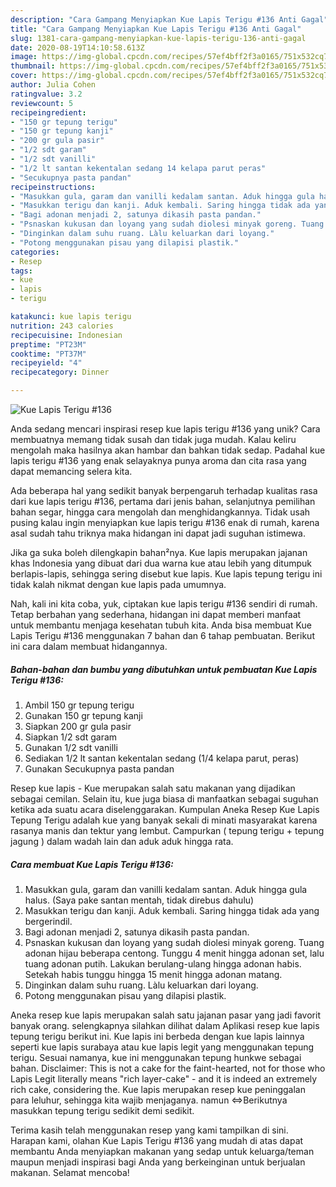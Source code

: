 ```yaml
---
description: "Cara Gampang Menyiapkan Kue Lapis Terigu #136 Anti Gagal"
title: "Cara Gampang Menyiapkan Kue Lapis Terigu #136 Anti Gagal"
slug: 1381-cara-gampang-menyiapkan-kue-lapis-terigu-136-anti-gagal
date: 2020-08-19T14:10:58.613Z
image: https://img-global.cpcdn.com/recipes/57ef4bff2f3a0165/751x532cq70/kue-lapis-terigu-136-foto-resep-utama.jpg
thumbnail: https://img-global.cpcdn.com/recipes/57ef4bff2f3a0165/751x532cq70/kue-lapis-terigu-136-foto-resep-utama.jpg
cover: https://img-global.cpcdn.com/recipes/57ef4bff2f3a0165/751x532cq70/kue-lapis-terigu-136-foto-resep-utama.jpg
author: Julia Cohen
ratingvalue: 3.2
reviewcount: 5
recipeingredient:
- "150 gr tepung terigu"
- "150 gr tepung kanji"
- "200 gr gula pasir"
- "1/2 sdt garam"
- "1/2 sdt vanilli"
- "1/2 lt santan kekentalan sedang 14 kelapa parut peras"
- "Secukupnya pasta pandan"
recipeinstructions:
- "Masukkan gula, garam dan vanilli kedalam santan. Aduk hingga gula halus. (Saya pake santan mentah, tidak direbus dahulu)"
- "Masukkan terigu dan kanji. Aduk kembali. Saring hingga tidak ada yang bergerindil."
- "Bagi adonan menjadi 2, satunya dikasih pasta pandan."
- "Psnaskan kukusan dan loyang yang sudah diolesi minyak goreng. Tuang adonan hijau beberapa centong. Tunggu 4 menit hingga adonan set, lalu tuang adonan putih. Lakukan berulang-ulang hingga adonan habis. Setekah habis tunggu hingga 15 menit hingga adonan matang."
- "Dinginkan dalam suhu ruang. Làlu keluarkan dari loyang."
- "Potong menggunakan pisau yang dilapisi plastik."
categories:
- Resep
tags:
- kue
- lapis
- terigu

katakunci: kue lapis terigu 
nutrition: 243 calories
recipecuisine: Indonesian
preptime: "PT23M"
cooktime: "PT37M"
recipeyield: "4"
recipecategory: Dinner

---
```



![Kue Lapis Terigu #136](https://img-global.cpcdn.com/recipes/57ef4bff2f3a0165/751x532cq70/kue-lapis-terigu-136-foto-resep-utama.jpg)

Anda sedang mencari inspirasi resep kue lapis terigu #136 yang unik? Cara membuatnya memang tidak susah dan tidak juga mudah. Kalau keliru mengolah maka hasilnya akan hambar dan bahkan tidak sedap. Padahal kue lapis terigu #136 yang enak selayaknya punya aroma dan cita rasa yang dapat memancing selera kita.

Ada beberapa hal yang sedikit banyak berpengaruh terhadap kualitas rasa dari kue lapis terigu #136, pertama dari jenis bahan, selanjutnya pemilihan bahan segar, hingga cara mengolah dan menghidangkannya. Tidak usah pusing kalau ingin menyiapkan kue lapis terigu #136 enak di rumah, karena asal sudah tahu triknya maka hidangan ini dapat jadi suguhan istimewa.

Jika ga suka boleh dilengkapin bahan²nya. Kue lapis merupakan jajanan khas Indonesia yang dibuat dari dua warna kue atau lebih yang ditumpuk berlapis-lapis, sehingga sering disebut kue lapis. Kue lapis tepung terigu ini tidak kalah nikmat dengan kue lapis pada umumnya.


Nah, kali ini kita coba, yuk, ciptakan kue lapis terigu #136 sendiri di rumah. Tetap berbahan yang sederhana, hidangan ini dapat memberi manfaat untuk membantu menjaga kesehatan tubuh kita. Anda bisa membuat Kue Lapis Terigu #136 menggunakan 7 bahan dan 6 tahap pembuatan. Berikut ini cara dalam membuat hidangannya.

<!--inarticleads1-->

##### Bahan-bahan dan bumbu yang dibutuhkan untuk pembuatan Kue Lapis Terigu #136:

1. Ambil 150 gr tepung terigu
1. Gunakan 150 gr tepung kanji
1. Siapkan 200 gr gula pasir
1. Siapkan 1/2 sdt garam
1. Gunakan 1/2 sdt vanilli
1. Sediakan 1/2 lt santan kekentalan sedang (1/4 kelapa parut, peras)
1. Gunakan Secukupnya pasta pandan


Resep kue lapis - Kue merupakan salah satu makanan yang dijadikan sebagai cemilan. Selain itu, kue juga biasa di manfaatkan sebagai suguhan ketika ada suatu acara diselenggarakan. Kumpulan Aneka Resep Kue Lapis Tepung Terigu adalah kue yang banyak sekali di minati masyarakat karena rasanya manis dan tektur yang lembut. Campurkan ( tepung terigu + tepung jagung ) dalam wadah lain dan aduk aduk hingga rata. 

<!--inarticleads2-->

##### Cara membuat Kue Lapis Terigu #136:

1. Masukkan gula, garam dan vanilli kedalam santan. Aduk hingga gula halus. (Saya pake santan mentah, tidak direbus dahulu)
1. Masukkan terigu dan kanji. Aduk kembali. Saring hingga tidak ada yang bergerindil.
1. Bagi adonan menjadi 2, satunya dikasih pasta pandan.
1. Psnaskan kukusan dan loyang yang sudah diolesi minyak goreng. Tuang adonan hijau beberapa centong. Tunggu 4 menit hingga adonan set, lalu tuang adonan putih. Lakukan berulang-ulang hingga adonan habis. Setekah habis tunggu hingga 15 menit hingga adonan matang.
1. Dinginkan dalam suhu ruang. Làlu keluarkan dari loyang.
1. Potong menggunakan pisau yang dilapisi plastik.


Aneka resep kue lapis merupakan salah satu jajanan pasar yang jadi favorit banyak orang. selengkapnya silahkan dilihat dalam Aplikasi resep kue lapis tepung terigu berikut ini. Kue lapis ini berbeda dengan kue lapis lainnya seperti kue lapis surabaya atau kue lapis legit yang menggunakan tepung terigu. Sesuai namanya, kue ini menggunakan tepung hunkwe sebagai bahan. Disclaimer: This is not a cake for the faint-hearted, not for those who Lapis Legit literally means &#34;rich layer-cake&#34; - and it is indeed an extremely rich cake, considering the. Kue lapis merupakan resep kue peninggalan para leluhur, sehingga kita wajib menjaganya. namun ⇔Berikutnya masukkan tepung terigu sedikit demi sedikit. 

Terima kasih telah menggunakan resep yang kami tampilkan di sini. Harapan kami, olahan Kue Lapis Terigu #136 yang mudah di atas dapat membantu Anda menyiapkan makanan yang sedap untuk keluarga/teman maupun menjadi inspirasi bagi Anda yang berkeinginan untuk berjualan makanan. Selamat mencoba!

